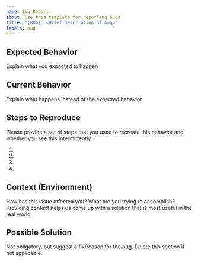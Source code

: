 ```yaml
---
name: Bug Report
about: Use this template for reporting bugs
title: "[BUG]: <Brief description of bug>"
labels: bug
---
```


## Expected Behavior

Explain what you expected to happen

## Current Behavior

Explain what happens instead of the expected behavior

## Steps to Reproduce

Please provide a set of steps that you used to recreate this behavior and whether you see this intermittently.

1.
2.
3.
4.

## Context (Environment)

How has this issue affected you? What are you trying to accomplish? Providing context helps us come up with a solution that is most useful in the real world

## Possible Solution

Not obligatory, but suggest a fix/reason for the bug. Delete this section if not applicable.
